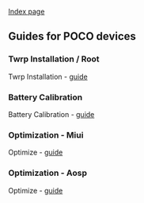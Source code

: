 [Index page](../)

## Guides for POCO devices

### Twrp Installation / Root

Twrp Installation - [guide](/guides/twrp-installation.md)

### Battery Calibration

Battery Calibration - [guide](/guides/battery-calibration.md)

### Optimization - Miui

Optimize - [guide](/guides/optimize-miui.md)

### Optimization - Aosp

Optimize - [guide](/guides/optimize-aosp.md)
